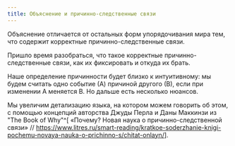 ```yaml
---
title: Объяснение и причинно-следственные связи
---
```


Объяснение отличается от остальных форм упорядочивания мира тем, что
содержит корректные причинно-следственные связи.

Пришло время разобраться, что такое корректные причинно-следственные
связи, как их фиксировать и откуда их брать.

Наше определение причинности будет близко к интуитивному: мы будем
считать одно событие (А) причиной другого (В), если при изменении А
меняется В. Но дальше есть несколько нюансов.

Мы увеличим детализацию языка, на котором можем говорить об этом, с
помощью концепций авторства Джуды Перла и Даны Маккинзи из \"The Book of
Why\"^[ «Почему? Новая наука о причинно-следственной
связи» //
<https://www.litres.ru/smart-reading/kratkoe-soderzhanie-knigi-pochemu-novaya-nauka-o-prichinno-s/chitat-onlayn/>].
